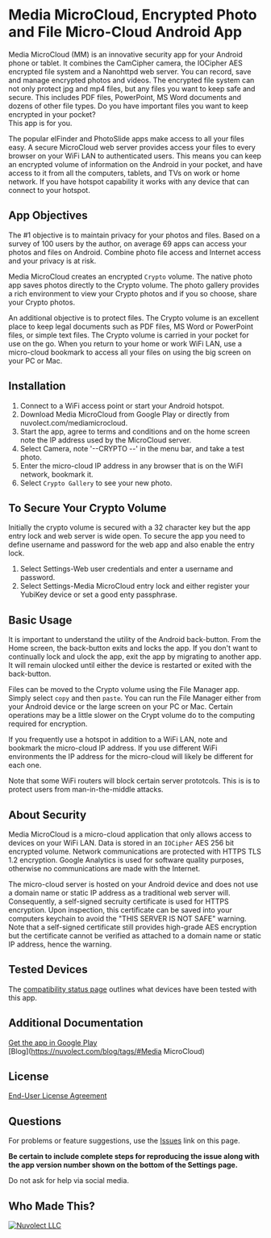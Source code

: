 Media MicroCloud, Encrypted Photo and File Micro-Cloud Android App
==================================================================

Media MicroCloud (MM) is an innovative security app for your Android phone or tablet. 
It combines the CamCipher camera, the IOCipher AES encrypted file system and a Nanohttpd 
web server.  You can record, save and manage encrypted photos and videos. The encrypted 
file system can not only protect jpg and mp4 files, but any files you want to keep safe 
and secure. This includes PDF files, PowerPoint, MS Word documents and dozens of other 
file types. Do you have important files you want to keep encrypted in your pocket?  
This app is for you.

The popular elFinder and PhotoSlide apps make access to all your files easy.  A secure 
MicroCloud web server provides access your files to every browser on your WiFi LAN to 
authenticated users. This means you can keep an encrypted volume of information on the 
Android in your pocket, and have access to it from all the computers, tablets, and TVs 
on work or home network. If you have hotspot capability it works with any device that 
can connect to your hotspot.

App Objectives
--------------
The #1 objective is to maintain privacy for your photos and files.
Based on a survey of 100 users by the author, on average 69 apps can access
your photos and files on Android. Combine photo file access and Internet access
and your privacy is at risk.

Media MicroCloud creates an encrypted `Crypto` volume.  The native photo app saves photos
directly to the Crypto volume. The photo gallery provides a rich environment to 
view your Crypto photos and if you so choose, share your Crypto photos.

An additional objective is to protect files.  The Crypto volume is an excellent place to keep 
legal documents such as PDF files, MS Word or PowerPoint files, or simple text files.
The Crypto volume is carried in your pocket for use on the go. When you return to your 
home or work WiFi LAN, use a micro-cloud bookmark to access all your files on using
the big screen on your PC or Mac.

Installation
------------
1. Connect to a WiFi access point or start your Android hotspot.
2. Download Media MicroCloud from Google Play or directly from nuvolect.com/mediamicrocloud.
3. Start the app, agree to terms and conditions and on the home screen note
the IP address used by the MicroCloud server.
4. Select Camera, note '--CRYPTO --' in the menu bar, and take a test photo.
5. Enter the micro-cloud IP address in any browser that is on the WiFI network, bookmark it.
6. Select `Crypto Gallery` to see your new photo.

To Secure Your Crypto Volume
----------------------------
Initially the crypto volume is secured with a 32 character key but the app entry lock and 
web server is wide open. To secure the app you need to define username and password
for the web app and also enable the entry lock.
1. Select Settings-Web user credentials and enter a username and password.
2. Select Settings-Media MicroCloud entry lock and either register your YubiKey 
device or set a good enty passphrase.

Basic Usage
-----------
It is important to understand the utility of the Android back-button. 
From the Home screen, the back-button exits and locks the app.
If you don't want to continually lock and ulock the app, exit the app
by migrating to another app.  It will remain ulocked until either the 
device is restarted or exited with the back-button.

Files can be moved to the Crypto volume using the File Manager app.
Simply select `copy` and then `paste`.
You can run the File Manager either from your Android device or the
large screen on your PC or Mac.
Certain operations may be a little slower on the Crypt volume do to the 
computing required for encryption.

If you frequently use a hotspot in addition to a WiFi LAN, note and 
bookmark the micro-cloud IP address. If you use different WiFi environments
the IP address for the micro-cloud will likely be different for each one.

Note that some WiFi routers will block certain server prototcols.  This is 
is to protect users from man-in-the-middle attacks.

About Security
--------------
Media MicroCloud is a micro-cloud application that only allows access to devices on your
WiFi LAN. Data is stored in an `IOCipher` AES 256 bit encrypted volume.
Network communications are protected with HTTPS TLS 1.2 encryption.
Google Analytics is used for software quality purposes, otherwise no 
communications are made with the Internet.

The micro-cloud server is hosted on your Android device and does not use
a domain name or static IP address as a traditional web server will.
Consequently, a self-signed secruity certificate is used for HTTPS encryption.
Upon inspection, this certificate can be saved into your computers keychain to
avoid the "THIS SERVER IS NOT SAFE" warning. Note that a self-signed certificate 
still provides high-grade AES encryption but the certificate cannot be verified as attached
to a domain name or static IP address, hence the warning.

Tested Devices
--------------
The [compatibility status page](https://nuvolect/blog/mm_supported_devices) outlines
what devices have been tested with this app.

Additional Documentation
------------------------

[Get the app in Google Play](https://play.google.com/store/apps/details?id=com.nuvolect.mediamicrocloud)  
[Blog](https://nuvolect.com/blog/tags/#Media MicroCloud)  

License
-------

[End-User License Agreement](https://nuvolect/blog/mediamicrocloud_terms) 

Questions
---------
For problems or feature suggestions, use the [Issues](https://github.com/TeamNuvolect/MediaMicroCloud/issues) link on this page.


**Be certain to include complete steps for reproducing the issue along with the app version number shown on the bottom of the Settings page.**

Do not ask for help via social media.

Who Made This?
--------------
<a href="http://nuvolect.com">![Nuvolect LLC](https://nuvolect.com/img/nuvolect_logo_name_low_59x180.png)</a>


